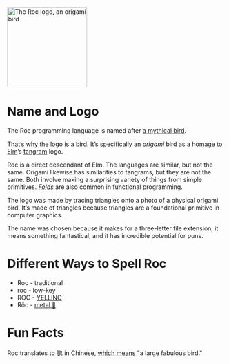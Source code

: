<img width="185" alt="The Roc logo, an origami bird" src="https://user-images.githubusercontent.com/1094080/92188927-e61ebd00-ee2b-11ea-97ef-2fc88e0094b0.png">

# Name and Logo

The Roc programming language is named after [a mythical bird](https://en.wikipedia.org/wiki/Roc_(mythology)).

That’s why the logo is a bird. It’s specifically an *origami* bird as a homage
to [Elm](https://elm-lang.org/)’s [tangram](https://en.wikipedia.org/wiki/Tangram)
logo.

Roc is a direct descendant of Elm. The languages are similar, but not the same.
Origami likewise has similarities to tangrams, but they are not the same. 
Both involve making a surprising variety of things 
from simple primitives. [*Folds*](https://en.wikipedia.org/wiki/Fold_(higher-order_function)) 
are also common in functional programming.

The logo was made by tracing triangles onto a photo of a physical origami bird. 
It’s made of triangles because triangles are a foundational primitive in 
computer graphics.

The name was chosen because it makes for a three-letter file extension, it means 
something fantastical, and it has incredible potential for puns.

# Different Ways to Spell Roc

* Roc - traditional
* roc - low-key
* ROC - [YELLING](https://package.elm-lang.org/packages/elm/core/latest/String#toUpper)
* Röc - [metal 🤘](https://en.wikipedia.org/wiki/Metal_umlaut)

# Fun Facts

Roc translates to 鹏 in Chinese, [which means](https://www.mdbg.net/chinese/dictionary?page=worddict&wdrst=0&wdqb=%E9%B9%8F) "a large fabulous bird." 
